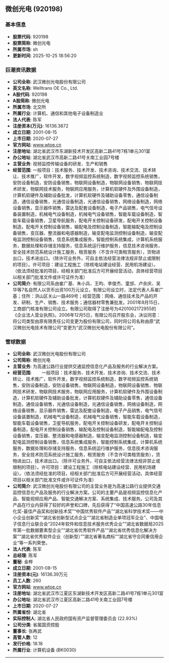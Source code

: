 ## 微创光电 (920198)

### 基本信息

- **股票代码**: 920198
- **股票简称**: 微创光电
- **所属市场**: sh
- **更新时间**: 2025-10-25 18:56:20

### 巨潮资讯数据

- **公司全称**: 武汉微创光电股份有限公司
- **英文名称**: Welltrans OE Co., Ltd.
- **A股代码**: 920198
- **A股简称**: 微创光电
- **所属市场**: 北交所
- **所属行业**: 计算机、通信和其他电子设备制造业
- **法人代表**: 陈军
- **注册资本(万元)**: 16136.3872
- **成立日期**: 2001-08-15
- **上市日期**: 2020-07-27
- **官方网站**: www.wtoe.cn
- **注册地址**: 湖北省武汉市东湖新技术开发区高新二路41号7栋1单元301室
- **办公地址**: 湖北省武汉市高新二路41号关南工业园7号楼
- **主营业务**: 视频监控传输设备的研发、生产和销售
- **经营范围**: 一般项目：技术服务、技术开发、技术咨询、技术交流、技术转让、技术推广，软件开发，数字视频监控系统制造，数字视频监控系统销售，安防设备制造，安防设备销售，物联网设备制造，物联网设备销售、物联网技术研发，物联网技术服务，物联网应用服务，计算机软硬件及外围设备制造，计算机软硬件及辅助设备批发，计算机软硬件及辅助设备零售，通信设备制造，通信设备销售，光通信设备制造，光通信设备销售，网络设备制造，网络设备销售，显示器件销售，雷达及配套设备制造，电子产品销售，电气信号设备装置制造，机械电气设备制造，机械电气设备销售，智能车载设备制造，智能车载设备销售，卫星导航服务，配电开关控制设备研发，配电开关控制设备制造，配电开关控制设备销售，输配电及控制设备制造，智能输配电及控制设备销售，变压器、整流器和电感器制造，输变配电监测控制设备制造，输变配电监测控制设备销售，信息系统集成服务，智能控制系统集成，计算机系统服务，数据处理和存储支持服务，信息系统运行维护服务，信息技术咨询服务，安全技术防范系统设计施工服务，租赁服务（不含许可类租赁服务），货物进出口，技术进出口。（除许可业务外，可自主依法经营法律法规非禁止或限制的项目）。许可项目：建设工程施工（除核电站建设经营、民用机场建设）。（依法须经批准的项目，经相关部门批准后方可开展经营活动，具体经营项目以相关部门批准文件或许可证件为准）
- **公司简介**: 有限公司系由崔广基、朱小兵、王昀、李俊杰、童邡、卢余庆、吴华等7名自然人以货币出资100万元设立，有限公司设立时，法定代表人系崔广基；住所：洪山区关山一路469号；经营范围：网络、通信技术及产品的开发、研制、生产、销售、技术服务；通信器材零售兼批发。2001年8月15日，工商部门核准有限公司设立。有限公司取得了注册号为4201002172955的《企业法人营业执照》。2006年12月5日，有限公司召开股东会，决议同意：将公司类型由原有限责任公司变更为股份有限公司，同时将公司名称由原“武汉微创光电技术有限公司”变更为“武汉微创光电股份有限公司”。

### 雪球数据

- **公司全称**: 武汉微创光电股份有限公司
- **公司简称**: 微创光电
- **主营业务**: 为高速公路行业提供交通监控信息化产品及服务的行业解决方案。
- **经营范围**: 　　一般项目：技术服务、技术开发、技术咨询、技术交流、技术转让、技术推广，软件开发，数字视频监控系统制造，数字视频监控系统销售，安防设备制造，安防设备销售，物联网设备制造，物联网设备销售、物联网技术研发，物联网技术服务，物联网应用服务，计算机软硬件及外围设备制造，计算机软硬件及辅助设备批发，计算机软硬件及辅助设备零售，通信设备制造，通信设备销售，光通信设备制造，光通信设备销售，网络设备制造，网络设备销售，显示器件销售，雷达及配套设备制造，电子产品销售，电气信号设备装置制造，机械电气设备制造，机械电气设备销售，智能车载设备制造，智能车载设备销售，卫星导航服务，配电开关控制设备研发，配电开关控制设备制造，配电开关控制设备销售，输配电及控制设备制造，智能输配电及控制设备销售，变压器、整流器和电感器制造，输变配电监测控制设备制造，输变配电监测控制设备销售，信息系统集成服务，智能控制系统集成，计算机系统服务，数据处理和存储支持服务，信息系统运行维护服务，信息技术咨询服务，安全技术防范系统设计施工服务，租赁服务（不含许可类租赁服务），货物进出口，技术进出口。（除许可业务外，可自主依法经营法律法规非禁止或限制的项目）。许可项目：建设工程施工（除核电站建设经营、民用机场建设）。（依法须经批准的项目，经相关部门批准后方可开展经营活动，具体经营项目以相关部门批准文件或许可证件为准）
- **公司简介**: 武汉微创光电股份有限公司的主营业务是为高速公路行业提供交通监控信息化产品及服务的行业解决方案。公司的主要产品是视频监控信息化产品、智能视频应用产品、智能交通解决方案、系统集成、技术服务。公司及其产品在行业内获得了较好的声誉和口碑，先后获得了“中国高速公路30年信息化奖-最佳产品奖和创新技术奖”“中国优秀软件产品”“湖北省科学技术奖——中小企业创新奖”“湖北省创新型试点企业”“湖北省制造业单项冠军企业”、中国电子信息行业联合会“2024年软件和信息技术服务优秀企业”“湖北省数据局2025年第一批数据要素型企业”“湖北省优秀软件产品”“湖北省优秀信息化解决方案”“湖北省优秀软件企业（创新型）”“湖北省著名商标”“湖北省守合同重信用企业”等一系列荣誉。
- **法人代表**: 陈军
- **总经理**: 陈军
- **董秘**: 金桦
- **成立日期**: 2001-08-15
- **注册资本(元)**: 16136.39万元
- **员工人数**: 260
- **官方网站**: www.wtoe.cn
- **注册地址**: 湖北省武汉市江夏区东湖新技术开发区高新二路41号7栋1单元301室
- **办公地址**: 湖北省武汉市江夏区高新二路41号关南工业园7号楼
- **上市日期**: 2020-07-27
- **所属省份**: 湖北省
- **实际控制人**: 湖北省人民政府国有资产监督管理委员会 (22.93%)
- **公司分类**: 省属国资控股
- **董事长**: 张再武
- **高管人数**: 12
- **发行价格**: 18.18
- **所属行业**: 计算机设备 (BK0030)

---